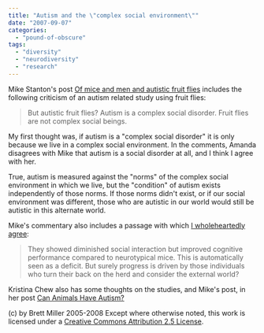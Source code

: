 ```yaml
---
title: "Autism and the \"complex social environment\""
date: "2007-09-07"
categories: 
  - "pound-of-obscure"
tags: 
  - "diversity"
  - "neurodiversity"
  - "research"
---
```


Mike Stanton's post [Of mice and men and autistic fruit flies](http://mikestanton.wordpress.com/2007/09/06/of-mice-and-men-and-autistic-fruit-flies/) includes the following criticism of an autism related study using fruit flies:  

> But autistic fruit flies? Autism is a complex social disorder. Fruit flies are not complex social beings.

My first thought was, if autism is a "complex social disorder" it is only because we live in a complex social environment. In the comments, Amanda disagrees with Mike that autism is a social disorder at all, and I think I agree with her.  
  
True, autism is measured against the "norms" of the complex social environment in which we live, but the "condition" of autism exists independently of those norms. If those norms didn't exist, or if our social environment was different, those who are autistic in our world would still be autistic in this alternate world.  
  
Mike's commentary also includes a passage with which [I wholeheartedly agree](http://29marbles.blogspot.com/2005/03/unreasonable-man.html):  

> They showed diminished social interaction but improved cognitive performance compared to neurotypical mice. This is automatically seen as a deficit. But surely progress is driven by those individuals who turn their back on the herd and consider the external world?

Kristina Chew also has some thoughts on the studies, and Mike's post, in her post [Can Animals Have Autism?](http://www.autismvox.com/can-animals-have-autism/)

(c) by Brett Miller 2005-2008 Except where otherwise noted, this work is licensed under a [Creative Commons Attribution 2.5 License](http://creativecommons.org/licenses/by/2.5/).
